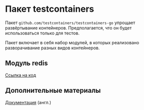 # Пакет testcontainers

Пакет `github.com/testcontainers/testcontainers-go` упрощает развёртывание контейнеров. Предполагается, что он будет использоваться только для тестов.

Пакет включает в себя набор модулей, в которых реализовано разворачивание разных видов контейнеров.

## Модуль redis

[Ссылка на код](../code/part4/redis)

## Дополнительные материалы

[Документация](https://golang.testcontainers.org/) (англ.)

